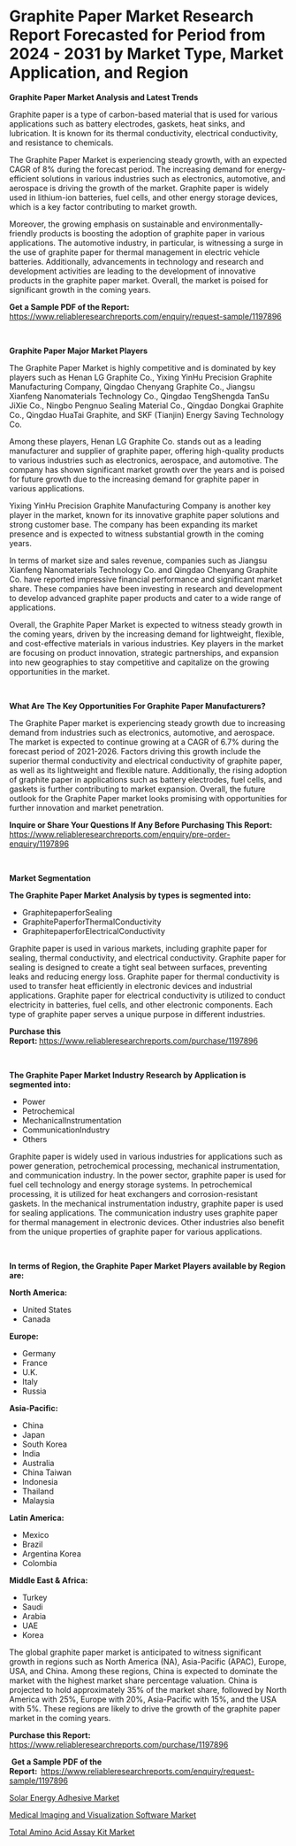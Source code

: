<p><h1>Graphite Paper Market Research Report Forecasted for Period from 2024 -  2031 by Market Type, Market Application, and Region</h1></p><p><strong>Graphite Paper Market Analysis and Latest Trends</strong></p>
<p><p>Graphite paper is a type of carbon-based material that is used for various applications such as battery electrodes, gaskets, heat sinks, and lubrication. It is known for its thermal conductivity, electrical conductivity, and resistance to chemicals.</p><p>The Graphite Paper Market is experiencing steady growth, with an expected CAGR of 8% during the forecast period. The increasing demand for energy-efficient solutions in various industries such as electronics, automotive, and aerospace is driving the growth of the market. Graphite paper is widely used in lithium-ion batteries, fuel cells, and other energy storage devices, which is a key factor contributing to market growth.</p><p>Moreover, the growing emphasis on sustainable and environmentally-friendly products is boosting the adoption of graphite paper in various applications. The automotive industry, in particular, is witnessing a surge in the use of graphite paper for thermal management in electric vehicle batteries. Additionally, advancements in technology and research and development activities are leading to the development of innovative products in the graphite paper market. Overall, the market is poised for significant growth in the coming years.</p></p>
<p><strong>Get a Sample PDF of the Report:&nbsp;</strong> <a href="https://www.reliableresearchreports.com/enquiry/request-sample/1197896">https://www.reliableresearchreports.com/enquiry/request-sample/1197896</a></p>
<p>&nbsp;</p>
<p><strong>Graphite Paper Major Market Players</strong></p>
<p><p>The Graphite Paper Market is highly competitive and is dominated by key players such as Henan LG Graphite Co., Yixing YinHu Precision Graphite Manufacturing Company, Qingdao Chenyang Graphite Co., Jiangsu Xianfeng Nanomaterials Technology Co., Qingdao TengShengda TanSu JiXie Co., Ningbo Pengnuo Sealing Material Co., Qingdao Dongkai Graphite Co., Qingdao HuaTai Graphite, and SKF (Tianjin) Energy Saving Technology Co.</p><p>Among these players, Henan LG Graphite Co. stands out as a leading manufacturer and supplier of graphite paper, offering high-quality products to various industries such as electronics, aerospace, and automotive. The company has shown significant market growth over the years and is poised for future growth due to the increasing demand for graphite paper in various applications.</p><p>Yixing YinHu Precision Graphite Manufacturing Company is another key player in the market, known for its innovative graphite paper solutions and strong customer base. The company has been expanding its market presence and is expected to witness substantial growth in the coming years.</p><p>In terms of market size and sales revenue, companies such as Jiangsu Xianfeng Nanomaterials Technology Co. and Qingdao Chenyang Graphite Co. have reported impressive financial performance and significant market share. These companies have been investing in research and development to develop advanced graphite paper products and cater to a wide range of applications.</p><p>Overall, the Graphite Paper Market is expected to witness steady growth in the coming years, driven by the increasing demand for lightweight, flexible, and cost-effective materials in various industries. Key players in the market are focusing on product innovation, strategic partnerships, and expansion into new geographies to stay competitive and capitalize on the growing opportunities in the market.</p></p>
<p>&nbsp;</p>
<p><strong>What Are The Key Opportunities For Graphite Paper Manufacturers?</strong></p>
<p><p>The Graphite Paper market is experiencing steady growth due to increasing demand from industries such as electronics, automotive, and aerospace. The market is expected to continue growing at a CAGR of 6.7% during the forecast period of 2021-2026. Factors driving this growth include the superior thermal conductivity and electrical conductivity of graphite paper, as well as its lightweight and flexible nature. Additionally, the rising adoption of graphite paper in applications such as battery electrodes, fuel cells, and gaskets is further contributing to market expansion. Overall, the future outlook for the Graphite Paper market looks promising with opportunities for further innovation and market penetration.</p></p>
<p><strong>Inquire or Share Your Questions If Any Before Purchasing This Report:</strong> <a href="https://www.reliableresearchreports.com/enquiry/pre-order-enquiry/1197896">https://www.reliableresearchreports.com/enquiry/pre-order-enquiry/1197896</a></p>
<p>&nbsp;</p>
<p><strong>Market Segmentation</strong></p>
<p><strong>The Graphite Paper Market Analysis by types is segmented into:</strong></p>
<p><ul><li>GraphitepaperforSealing</li><li>GraphitePaperforThermalConductivity</li><li>GraphitepaperforElectricalConductivity</li></ul></p>
<p><p>Graphite paper is used in various markets, including graphite paper for sealing, thermal conductivity, and electrical conductivity. Graphite paper for sealing is designed to create a tight seal between surfaces, preventing leaks and reducing energy loss. Graphite paper for thermal conductivity is used to transfer heat efficiently in electronic devices and industrial applications. Graphite paper for electrical conductivity is utilized to conduct electricity in batteries, fuel cells, and other electronic components. Each type of graphite paper serves a unique purpose in different industries.</p></p>
<p><strong>Purchase this Report:&nbsp;</strong><a href="https://www.reliableresearchreports.com/purchase/1197896">https://www.reliableresearchreports.com/purchase/1197896</a></p>
<p>&nbsp;</p>
<p><strong>The Graphite Paper Market Industry Research by Application is segmented into:</strong></p>
<p><ul><li>Power</li><li>Petrochemical</li><li>MechanicalInstrumentation</li><li>CommunicationIndustry</li><li>Others</li></ul></p>
<p><p>Graphite paper is widely used in various industries for applications such as power generation, petrochemical processing, mechanical instrumentation, and communication industry. In the power sector, graphite paper is used for fuel cell technology and energy storage systems. In petrochemical processing, it is utilized for heat exchangers and corrosion-resistant gaskets. In the mechanical instrumentation industry, graphite paper is used for sealing applications. The communication industry uses graphite paper for thermal management in electronic devices. Other industries also benefit from the unique properties of graphite paper for various applications.</p></p>
<p>&nbsp;</p>
<p><strong>In terms of Region, the Graphite Paper Market Players available by Region are:</strong></p>
<p>
    <p> <strong> North America: </strong>
        <ul>
            <li>United States</li>
            <li>Canada</li>
        </ul>
        </p> 
    <p> <strong> Europe: </strong>
        <ul>
            <li>Germany</li>
            <li>France</li>
            <li>U.K.</li>
            <li>Italy</li>
            <li>Russia</li>
        </ul>
        </p> 
    <p> <strong> Asia-Pacific: </strong>
        <ul>
            <li>China</li>
            <li>Japan</li>
            <li>South Korea</li>
            <li>India</li>
            <li>Australia</li>
            <li>China Taiwan</li>
            <li>Indonesia</li>
            <li>Thailand</li>
            <li>Malaysia</li>
        </ul>
        </p> 
    <p> <strong> Latin America: </strong>
        <ul>
            <li>Mexico</li>
            <li>Brazil</li>
            <li>Argentina Korea</li>
            <li>Colombia</li>
        </ul>
        </p> 
    <p> <strong> Middle East & Africa: </strong>
        <ul>
            <li>Turkey</li>
            <li>Saudi</li>
            <li>Arabia</li>
            <li>UAE</li>
            <li>Korea</li>
        </ul>
    </p>
    </p>
<p><p>The global graphite paper market is anticipated to witness significant growth in regions such as North America (NA), Asia-Pacific (APAC), Europe, USA, and China. Among these regions, China is expected to dominate the market with the highest market share percentage valuation. China is projected to hold approximately 35% of the market share, followed by North America with 25%, Europe with 20%, Asia-Pacific with 15%, and the USA with 5%. These regions are likely to drive the growth of the graphite paper market in the coming years.</p></p>
<p><strong>Purchase this Report: </strong><a href="https://www.reliableresearchreports.com/purchase/1197896">https://www.reliableresearchreports.com/purchase/1197896</a></p>
<p>&nbsp;<strong>Get a Sample PDF of the Report:&nbsp;&nbsp;</strong><a href="https://www.reliableresearchreports.com/enquiry/request-sample/1197896">https://www.reliableresearchreports.com/enquiry/request-sample/1197896</a></p>
<p><strong></strong></p>
<p><p><a href="https://view.publitas.com/reportprime-1/solar-energy-adhesive-market-analysis-examines-its-scope-on-growth-opportunities-and-forecasted-trends-spanning-from-2023-to-2030/">Solar Energy Adhesive Market</a></p><p><a href="https://view.publitas.com/reportprime-1/medical-imaging-and-visualization-software-market-size-growth-and-forecast-from-2023-2030/">Medical Imaging and Visualization Software Market</a></p><p><a href="https://view.publitas.com/reportprime-1/total-amino-acid-assay-kit-market-provides-a-comprehensive-analysis-including-a-macro-overview-of-the-market-as-well-as-micro-details-such-as-market-size-and-competitive-landscape/">Total Amino Acid Assay Kit Market</a></p></p>